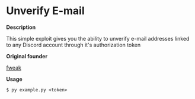 # Unverify E-mail

**Description**

This simple exploit gives you the ability to unverify e-mail addresses linked to any Discord account through it's authorization token

**Original founder**

[fweak](https://github.com/fweak)

**Usage**
```
$ py example.py <token>
```
